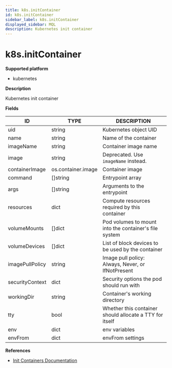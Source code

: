 ```yaml
---
title: k8s.initContainer
id: k8s.initContainer
sidebar_label: k8s.initContainer
displayed_sidebar: MQL
description: Kubernetes init container
---
```


# k8s.initContainer

**Supported platform**

- kubernetes

**Description**

Kubernetes init container

**Fields**

| ID              | TYPE               | DESCRIPTION                                             |
| --------------- | ------------------ | ------------------------------------------------------- |
| uid             | string             | Kubernetes object UID                                   |
| name            | string             | Name of the container                                   |
| imageName       | string             | Container image name                                    |
| image           | string             | Deprecated. Use `imageName` instead.                    |
| containerImage  | os.container.image | Container image                                         |
| command         | &#91;&#93;string   | Entrypoint array                                        |
| args            | &#91;&#93;string   | Arguments to the entrypoint                             |
| resources       | dict               | Compute resources required by this container            |
| volumeMounts    | &#91;&#93;dict     | Pod volumes to mount into the container's file system   |
| volumeDevices   | &#91;&#93;dict     | List of block devices to be used by the container       |
| imagePullPolicy | string             | Image pull policy: Always, Never, or IfNotPresent       |
| securityContext | dict               | Security options the pod should run with                |
| workingDir      | string             | Container's working directory                           |
| tty             | bool               | Whether this container should allocate a TTY for itself |
| env             | dict               | env variables                                           |
| envFrom         | dict               | envFrom settings                                        |

**References**

- [Init Containers Documentation](https://kubernetes.io/docs/concepts/workloads/pods/init-containers/)

